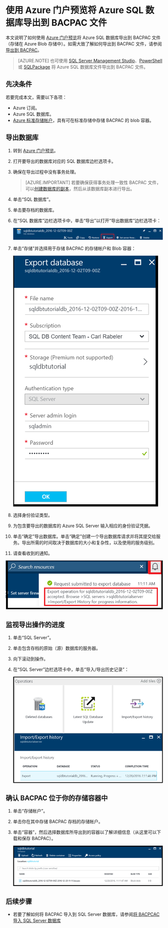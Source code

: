 <properties
    pageTitle="Azure 门户预览：将 Azure SQL 数据库导出到 BACPAC 文件 | Azure"
    description="使用 Azure 门户预览将 Azure SQL 数据库导出到 BACPAC 文件"
    services="sql-database"
    documentationcenter=""
    author="CarlRabeler"
    manager="jhubbard"
    editor="" />
<tags
    ms.service="sql-database"
    ms.custom="migrate and move"
    ms.devlang="NA"
    ms.date="02/07/2017"
    wacn.date="03/24/2017"
    ms.author="carlrab"
    ms.workload="data-management"
    ms.topic="article"
    ms.tgt_pltfrm="NA" />  


# 使用 Azure 门户预览将 Azure SQL 数据库导出到 BACPAC 文件

本文说明了如何使用 [Azure 门户预览](https://portal.azure.cn)将 Azure SQL 数据库导出到 BACPAC 文件（存储在 Azure Blob 存储中）。如需大致了解如何导出到 BACPAC 文件，请参阅[导出到 BACPAC](/documentation/articles/sql-database-export/)。

> [AZURE.NOTE]
也可使用 [SQL Server Management Studio](/documentation/articles/sql-database-export-ssms/)、[PowerShell](/documentation/articles/sql-database-export-powershell/) 或 [SQLPackage](/documentation/articles/sql-database-export-sqlpackage/) 将 Azure SQL 数据库文件导出到 BACPAC 文件。
>

## 先决条件

若要完成本文，需要以下各项：

* Azure 订阅。
* Azure SQL 数据库。
* [Azure 标准存储帐户](/documentation/articles/storage-create-storage-account/)，具有可在标准存储中存储 BACPAC 的 blob 容器。

## 导出数据库

1. 转到 [Azure 门户预览](https://portal.azure.cn)。
2. 打开要导出的数据库对应的 SQL 数据库边栏选项卡。
3. 确保在导出过程中没有事务处理。

   > [AZURE.IMPORTANT]
   >若要确保获得事务处理一致性 BACPAC 文件，可以[创建数据库的副本](/documentation/articles/sql-database-copy/)，然后从该数据库副本进行导出。
   > 

4. 单击“SQL 数据库”。
5. 单击要存档的数据库。
6. 在“SQL 数据库”边栏选项卡中，单击“导出”以打开“导出数据库”边栏选项卡：
   
   ![导出按钮][1]  

7. 单击“存储”并选择用于存储 BACPAC 的存储帐户和 Blob 容器：
   
   ![导出数据库][2]  

8. 选择身份验证类型。
9. 为包含要导出的数据库的 Azure SQL Server 输入相应的身份验证凭据。
10. 单击“确定”导出数据库。单击“确定”创建一个导出数据库请求并将其提交给服务。导出所需的时间取决于数据库的大小和复杂性，以及使用的服务级别。
11. 请查看收到的通知。
   
   ![导出通知][3]  


## 监视导出操作的进度
1. 单击“SQL Server”。
2. 单击包含存档的原始（源）数据库的服务器。
3. 向下滚动到操作。
4. 在“SQL Server”边栏选项卡中，单击“导入/导出历史记录”：
   
   ![导入导出历史记录][4]

## 确认 BACPAC 位于你的存储容器中
1. 单击“存储帐户”。
2. 单击你在其中存储 BACPAC 存档的存储帐户。
3. 单击“容器”，然后选择数据库所导出到的容器以了解详细信息（从这里可以下载和保存 BACPAC）。
   
   ![.bacpac 文件详细信息][5]

## 后续步骤


* 若要了解如何将 BACPAC 导入到 SQL Server 数据库，请参阅[将 BACPCAC 导入 SQL Server 数据库](https://msdn.microsoft.com/zh-cn/library/hh710052.aspx)

<!--Image references-->

[1]: ./media/sql-database-export/export.png
[2]: ./media/sql-database-export/export-blade.png
[3]: ./media/sql-database-export/export-notification.png
[4]: ./media/sql-database-export/export-history.png
[5]: ./media/sql-database-export/bacpac-archive.png

<!---HONumber=Mooncake_0320_2017-->
